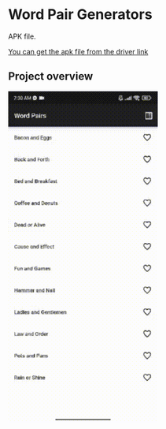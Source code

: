 # Word Pair Generators

APK file.

[You can get the apk file from the driver link](https://drive.google.com/file/d/1OiUB1kjXWKB1FZwaGo3lbFpYezpCy-8e/view?usp=sharing)

## Project overview
![](https://github.com/rajoanrahman100/word_pair_generators/blob/master/asset/project_demo_gif.gif)


